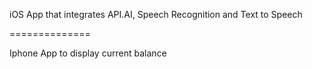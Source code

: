 iOS App that integrates API.AI, Speech Recognition and Text to Speech

==============


Iphone App to display current balance

